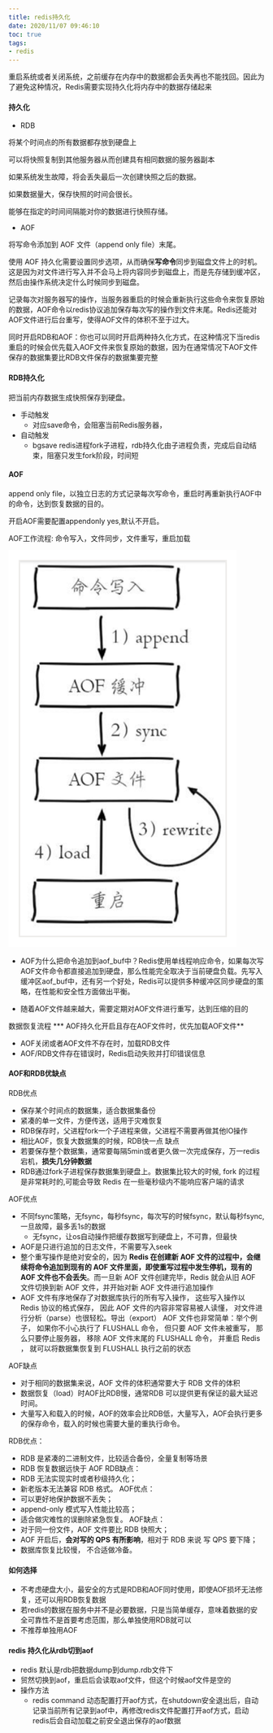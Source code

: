 ```yaml
---
title: redis持久化
date: 2020/11/07 09:46:10
toc: true
tags:
- redis
---
```


重启系统或者关闭系统，之前缓存在内存中的数据都会丢失再也不能找回。因此为了避免这种情况，Redis需要实现持久化将内存中的数据存储起来
<!--more-->

####  持久化

* RDB

将某个时间点的所有数据都存放到硬盘上

可以将快照复制到其他服务器从而创建具有相同数据的服务器副本

如果系统发生故障，将会丢失最后一次创建快照之后的数据。

如果数据量大，保存快照的时间会很长。

能够在指定的时间间隔能对你的数据进行快照存储。

* AOF

将写命令添加到 AOF 文件（append only file）末尾。

使用 AOF 持久化需要设置同步选项，从而确保**写命令**同步到磁盘文件上的时机。这是因为对文件进行写入并不会马上将内容同步到磁盘上，而是先存储到缓冲区，然后由操作系统决定什么时候同步到磁盘。

记录每次对服务器写的操作，当服务器重启的时候会重新执行这些命令来恢复原始的数据，AOF命令以redis协议追加保存每次写的操作到文件末尾。Redis还能对AOF文件进行后台重写，使得AOF文件的体积不至于过大。

同时开启RDB和AOF：你也可以同时开启两种持久化方式，在这种情况下当redis重启的时候会优先载入AOF文件来恢复原始的数据，因为在通常情况下AOF文件保存的数据集要比RDB文件保存的数据集要完整

#### RDB持久化
把当前内存数据生成快照保存到硬盘。
* 手动触发
  * 对应save命令，会阻塞当前Redis服务器，
* 自动触发
  * bgsave redis进程fork子进程，rdb持久化由子进程负责，完成后自动结束，阻塞只发生fork阶段，时间短

#### AOF
append only file，以独立日志的方式记录每次写命令，重启时再重新执行AOF中的命令，达到恢复数据的目的。

开启AOF需要配置appendonly yes,默认不开启。

AOF工作流程: 命令写入，文件同步，文件重写，重启加载

![image-20201107162934401](redis持久化/image-20201107162934401.png)

* AOF为什么把命令追加到aof_buf中？Redis使用单线程响应命令，如果每次写AOF文件命令都直接追加到硬盘，那么性能完全取决于当前硬盘负载。先写入缓冲区aof_buf中，还有另一个好处，Redis可以提供多种缓冲区同步硬盘的策略，在性能和安全性方面做出平衡。

* 随着AOF文件越来越大，需要定期对AOF文件进行重写，达到压缩的目的

数据恢复流程
*** AOF持久化开启且存在AOF文件时，优先加载AOF文件**
* AOF关闭或者AOF文件不存在时，加载RDB文件
* AOF/RDB文件存在错误时，Redis启动失败并打印错误信息

#### AOF和RDB优缺点
RDB优点
* 保存某个时间点的数据集，适合数据集备份
* 紧凑的单一文件，方便传送，适用于灾难恢复
* RDB保存时，父进程fork一个子进程来做，父进程不需要再做其他IO操作
* 相比AOF，恢复大数据集的时候，RDB快一点
缺点
* 若要保存整个数据集，通常要每隔5min或者更久做一次完成保存，万一redis宕机，**损失几分钟数据**
* RDB通过fork子进程保存数据集到硬盘上。数据集比较大的时候, fork 的过程是非常耗时的,可能会导致 Redis 在一些毫秒级内不能响应客户端的请求

AOF优点
* 不同fsync策略，无fsync，每秒fsync，每次写的时候fsync，默认每秒fsync,一旦故障，最多丢1s的数据
  * 无fsync，让os自动操作把缓存数据写到硬盘上，不可靠，但最快
* AOF是只进行追加的日志文件，不需要写入seek
* 整个重写操作是绝对安全的，因为 **Redis 在创建新 AOF 文件的过程中，会继续将命令追加到现有的 AOF 文件里面，即使重写过程中发生停机，现有的 AOF 文件也不会丢失**。而一旦新 AOF 文件创建完毕，Redis 就会从旧 AOF 文件切换到新 AOF 文件，并开始对新 AOF 文件进行追加操作
* AOF 文件有序地保存了对数据库执行的所有写入操作， 这些写入操作以 Redis 协议的格式保存， 因此 AOF 文件的内容非常容易被人读懂， 对文件进行分析（parse）也很轻松。导出（export） AOF 文件也非常简单：举个例子， 如果你不小心执行了 FLUSHALL 命令， 但只要 AOF 文件未被重写， 那么只要停止服务器， 移除 AOF 文件末尾的 FLUSHALL 命令， 并重启 Redis ， 就可以将数据集恢复到 FLUSHALL 执行之前的状态

AOF缺点
* 对于相同的数据集来说，AOF 文件的体积通常要大于 RDB 文件的体积
* 数据恢复（load）时AOF比RDB慢，通常RDB 可以提供更有保证的最大延迟时间。
* 大量写入和载入的时候，AOF的效率会比RDB低，大量写入，AOF会执行更多的保存命令，载入的时候也需要大量的重执行命令。

RDB优点：
* RDB 是紧凑的二进制文件，比较适合备份，全量复制等场景
* RDB 恢复数据远快于 AOF
RDB缺点：
* RDB 无法实现实时或者秒级持久化；
* 新老版本无法兼容 RDB 格式。
AOF优点：
* 可以更好地保护数据不丢失；
* append-only 模式写入性能比较高；
* 适合做灾难性的误删除紧急恢复。
AOF缺点：
* 对于同一份文件，AOF 文件要比 RDB 快照大；
* AOF 开启后，**会对写的 QPS 有所影响**，相对于 RDB 来说 写 QPS 要下降；
* 数据库恢复比较慢， 不合适做冷备。

#### 如何选择
* 不考虑硬盘大小，最安全的方式是RDB和AOF同时使用，即使AOF损坏无法修复，还可以用RDB恢复数据
* 若redis的数据在服务中并不是必要数据，只是当简单缓存，意味着数据的安全可靠性不是首要考虑范围，那么单独使用RDB就可以
* 不推荐单独用AOF

#### redis 持久化从rdb切到aof
* redis 默认是rdb把数据dump到dump.rdb文件下
* 贸然切换到aof，重启后会读取aof文件，但这个时候aof文件是空的
* 操作方法
  * redis command 动态配置打开aof方式，在shutdown安全退出后，自动记录当前所有记录到aof中，再修改redis文件配置打开aof方式，启动redis后会自动加载之前安全退出保存的aof数据